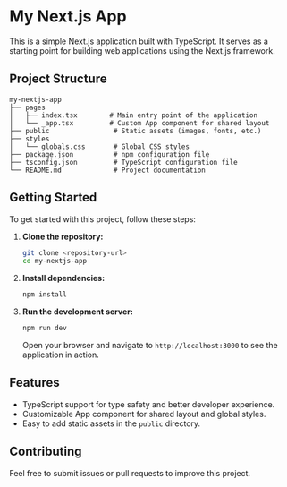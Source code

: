 # My Next.js App

This is a simple Next.js application built with TypeScript. It serves as a starting point for building web applications using the Next.js framework.

## Project Structure

```
my-nextjs-app
├── pages
│   ├── index.tsx        # Main entry point of the application
│   └── _app.tsx         # Custom App component for shared layout
├── public                # Static assets (images, fonts, etc.)
├── styles
│   └── globals.css       # Global CSS styles
├── package.json          # npm configuration file
├── tsconfig.json         # TypeScript configuration file
└── README.md             # Project documentation
```

## Getting Started

To get started with this project, follow these steps:

1. **Clone the repository:**

   ```bash
   git clone <repository-url>
   cd my-nextjs-app
   ```

2. **Install dependencies:**

   ```bash
   npm install
   ```

3. **Run the development server:**

   ```bash
   npm run dev
   ```

   Open your browser and navigate to `http://localhost:3000` to see the application in action.

## Features

- TypeScript support for type safety and better developer experience.
- Customizable App component for shared layout and global styles.
- Easy to add static assets in the `public` directory.

## Contributing

Feel free to submit issues or pull requests to improve this project.
